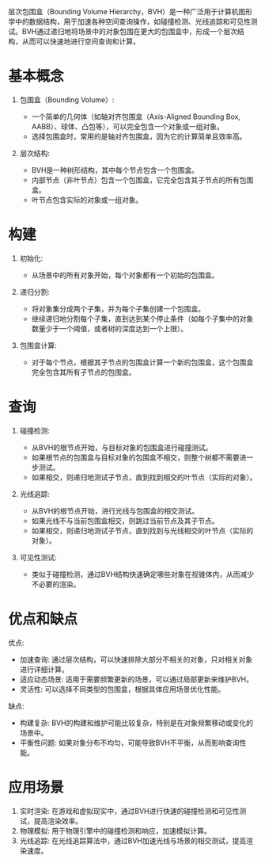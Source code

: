 层次包围盒（Bounding Volume Hierarchy，BVH）是一种广泛用于计算机图形学中的数据结构，用于加速各种空间查询操作，如碰撞检测、光线追踪和可见性测试。BVH通过递归地将场景中的对象包围在更大的包围盒中，形成一个层次结构，从而可以快速地进行空间查询和计算。

# 基本概念

1. 包围盒（Bounding Volume）:
   - 一个简单的几何体（如轴对齐包围盒（Axis-Aligned Bounding Box, AABB）、球体、凸包等），可以完全包含一个对象或一组对象。
   - 选择包围盒时，常用的是轴对齐包围盒，因为它的计算简单且效率高。

2. 层次结构:
   - BVH是一种树形结构，其中每个节点包含一个包围盒。
   - 内部节点（非叶节点）包含一个包围盒，它完全包含其子节点的所有包围盒。
   - 叶节点包含实际的对象或一组对象。

# 构建

1. 初始化:
   - 从场景中的所有对象开始，每个对象都有一个初始的包围盒。

2. 递归分割:
   - 将对象集分成两个子集，并为每个子集创建一个包围盒。
   - 继续递归地分割每个子集，直到达到某个停止条件（如每个子集中的对象数量少于一个阈值，或者树的深度达到一个上限）。

3. 包围盒计算:
   - 对于每个节点，根据其子节点的包围盒计算一个新的包围盒，这个包围盒完全包含其所有子节点的包围盒。

# 查询

1. 碰撞检测:
   - 从BVH的根节点开始，与目标对象的包围盒进行碰撞测试。
   - 如果根节点的包围盒与目标对象的包围盒不相交，则整个树都不需要进一步测试。
   - 如果相交，则递归地测试子节点，直到找到相交的叶节点（实际的对象）。

2. 光线追踪:
   - 从BVH的根节点开始，进行光线与包围盒的相交测试。
   - 如果光线不与当前包围盒相交，则跳过当前节点及其子节点。
   - 如果相交，则递归地测试子节点，直到找到与光线相交的叶节点（实际的对象）。

3. 可见性测试:
   - 类似于碰撞检测，通过BVH结构快速确定哪些对象在视锥体内，从而减少不必要的渲染。

# 优点和缺点

优点:
- 加速查询: 通过层次结构，可以快速排除大部分不相关的对象，只对相关对象进行详细计算。
- 适应动态场景: 适用于需要频繁更新的场景，可以通过局部更新来维护BVH。
- 灵活性: 可以选择不同类型的包围盒，根据具体应用场景优化性能。

缺点:
- 构建复杂: BVH的构建和维护可能比较复杂，特别是在对象频繁移动或变化的场景中。
- 平衡性问题: 如果对象分布不均匀，可能导致BVH不平衡，从而影响查询性能。

# 应用场景

1. 实时渲染: 在游戏和虚拟现实中，通过BVH进行快速的碰撞检测和可见性测试，提高渲染效率。
2. 物理模拟: 用于物理引擎中的碰撞检测和响应，加速模拟计算。
3. 光线追踪: 在光线追踪算法中，通过BVH加速光线与场景的相交测试，提高渲染速度。